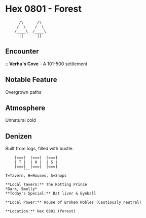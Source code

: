 # Hex 0801 - Forest
```
      /\      /\
     /  \    /  \
    /____\  /____\
      ||      ||
```

## Encounter

⌂ **Verhu's Cove** - A 101-500 settlement

## Notable Feature

Overgrown paths

## Atmosphere

Unnatural cold

## Denizen

Built from logs, filled with bustle.

```
    [===]  [===]  [===]
    | T |  | H |  | S |
    [===]  [===]  [===]
        ```
T=Tavern, H=Houses, S=Shops

**Local Tavern:** The Rotting Prince
*Dark, Smelly*
**Today's Special:** Bat liver & Eyeball

**Local Power:** House of Broken Nobles (Cautiously neutral)

**Location:** Hex 0801 (forest)
